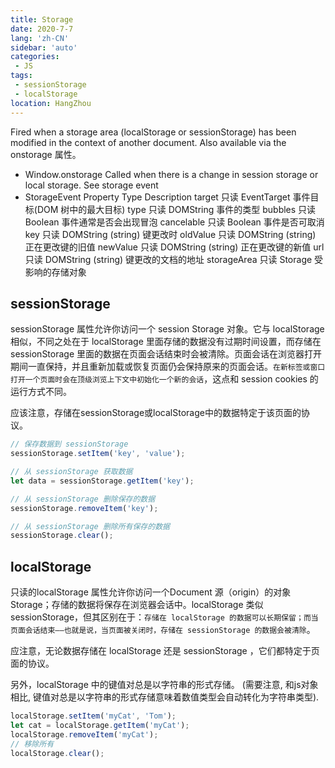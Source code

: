 ```yaml
---
title: Storage
date: 2020-7-7
lang: 'zh-CN'
sidebar: 'auto'
categories:
 - JS
tags: 
 - sessionStorage
 - localStorage
location: HangZhou
---
```



Fired when a storage area (localStorage or sessionStorage) has been modified in the context of another document.
Also available via the onstorage 属性。
- Window.onstorage
    Called when there is a change in session storage or local storage. See storage event
- StorageEvent
    Property	Type	Description
    target 只读	EventTarget	事件目标(DOM 树中的最大目标)
    type 只读	DOMString	事件的类型
    bubbles 只读	Boolean	事件通常是否会出现冒泡
    cancelable 只读	Boolean	事件是否可取消
    key 只读	DOMString (string)	键更改时
    oldValue 只读	DOMString (string)	正在更改键的旧值
    newValue 只读	DOMString (string)	正在更改键的新值
    url 只读	DOMString (string)	键更改的文档的地址
    storageArea 只读	Storage	受影响的存储对象

## sessionStorage 
sessionStorage 属性允许你访问一个 session Storage 对象。它与 localStorage 相似，不同之处在于 localStorage 里面存储的数据没有过期时间设置，而存储在 sessionStorage 里面的数据在页面会话结束时会被清除。页面会话在浏览器打开期间一直保持，并且重新加载或恢复页面仍会保持原来的页面会话。`在新标签或窗口打开一个页面时会在顶级浏览上下文中初始化一个新的会话`，这点和 session cookies 的运行方式不同。

应该注意，存储在sessionStorage或localStorage中的数据特定于该页面的协议。
```javascript
// 保存数据到 sessionStorage
sessionStorage.setItem('key', 'value');

// 从 sessionStorage 获取数据
let data = sessionStorage.getItem('key');

// 从 sessionStorage 删除保存的数据
sessionStorage.removeItem('key');

// 从 sessionStorage 删除所有保存的数据
sessionStorage.clear();
```
## localStorage 
只读的localStorage 属性允许你访问一个Document 源（origin）的对象 Storage；存储的数据将保存在浏览器会话中。localStorage 类似 sessionStorage，但其区别在于：`存储在 localStorage 的数据可以长期保留；而当页面会话结束——也就是说，当页面被关闭时，存储在 sessionStorage 的数据会被清除`。

应注意，无论数据存储在 localStorage 还是 sessionStorage ，它们都特定于页面的协议。

另外，localStorage 中的键值对总是以字符串的形式存储。 (需要注意, 和js对象相比, 键值对总是以字符串的形式存储意味着数值类型会自动转化为字符串类型).
```javascript
localStorage.setItem('myCat', 'Tom');
let cat = localStorage.getItem('myCat');
localStorage.removeItem('myCat');
// 移除所有
localStorage.clear();
```
